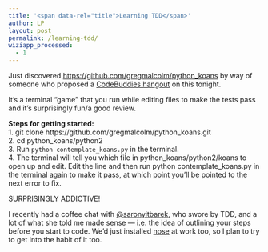 ```yaml
---
title: '<span data-rel="title">Learning TDD</span>'
author: LP
layout: post
permalink: /learning-tdd/
wiziapp_processed:
  - 1
---
```

<span data-rel="content">

<p>
  Just discovered <a href="https://github.com/gregmalcolm/python_koans" target="_blank">https://github.com/gregmalcolm/python_koans</a> by way of someone who proposed a <a href="http://hangouts.codebuddies.org/posts/igZTy45aYYE9fKGtR" target="_blank">CodeBuddies hangout</a> on this tonight.
</p>

<p>
  It&#8217;s a terminal &#8220;game&#8221; that you run while editing files to make the tests pass and it&#8217;s surprisingly fun/a good review.
</p>

<p>
  <strong>Steps for getting started:</strong><br /> 1. git clone https://github.com/gregmalcolm/python_koans.git<br /> 2. cd python_koans/python2<br /> 3. Run <code>python contemplate_koans.py</code> in the terminal.<br /> 4. The terminal will tell you which file in python_koans/python2/koans to open up and edit. Edit the line and then run python contemplate_koans.py in the terminal again to make it pass, at which point you&#8217;ll be pointed to the next error to fix.
</p>

<p>
  SURPRISINGLY ADDICTIVE!
</p>

<p>
  I recently had a coffee chat with <a href="http://twitter.com/saronyitbarek" target="_blank">@saronyitbarek</a>, who swore by TDD, and a lot of what she told me made sense &#8212; i.e. the idea of outlining your steps before you start to code. We&#8217;d just installed <a href="https://github.com/django-nose/django-nose" target="_blank">nose</a> at work too, so I plan to try to get into the habit of it too.
</p></span>
